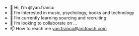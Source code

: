 - 👋 Hi, I’m @yan.franco
- 👀 I’m interested in music, psychology, books and technology
- 🌱 I’m currently learning sourcing and recruiting
- 💞️ I’m looking to collaborate on ...
- 📫 How to reach me yan.franco@arctouch.com

<!---
yansux/yansux is a ✨ special ✨ repository because its `README.md` (this file) appears on your GitHub profile.
You can click the Preview link to take a look at your changes.
--->

